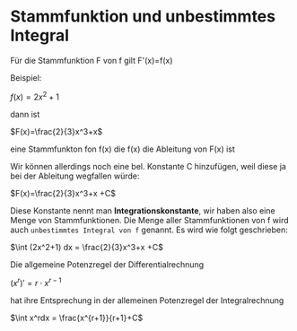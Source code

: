 # Stammfunktion und unbestimmtes Integral

Für die Stammfunktion F von f gilt F'(x)=f(x)

Beispiel:

$f(x)=2x^2+1$

dann ist

$F(x)=\frac{2}{3}x^3+x$

eine Stammfunkton fon f(x) die f(x) die Ableitung von F(x) ist

Wir können allerdings noch eine bel. Konstante C hinzufügen, weil diese ja
bei der Ableitung wegfallen würde:

$F(x)=\frac{2}{3}x^3+x +C$

Diese Konstante nennt man __Integrationskonstante__, wir haben also eine Menge von Stammfunktionen.
Die Menge aller Stammfunktionen von f wird auch `unbestimmtes Integral von f` genannt. Es wird wie folgt
geschrieben:

$\int (2x^2+1) dx = \frac{2}{3}x^3+x +C$

Die allgemeine Potenzregel der Differentialrechnung

$(x^r)'=r\cdot x^{r-1}$

hat ihre Entsprechung in der allemeinen Potenzregel der Integralrechnung

$\int x^rdx = \frac{x^{r+1}}{r+1}+C$